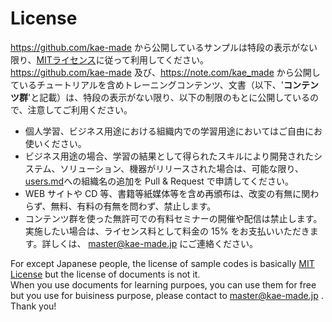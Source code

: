 # License  
https://github.com/kae-made から公開しているサンプルは特段の表示がない限り、[MITライセンス](https://choosealicense.com/licenses/mit/)に従って利用してください。  
https://github.com/kae-made 及び、https://note.com/kae_made から公開しているチュートリアルを含めトレーニングコンテンツ、文書（以下、'<b>コンテンツ群</b>'と記載）は、特段の表示がない限り、以下の制限のもとに公開しているので、注意してご利用ください。  
- 個人学習、ビジネス用途における組織内での学習用途においてはご自由にお使いください。  
- ビジネス用途の場合、学習の結果として得られたスキルにより開発されたシステム、ソリューション、機器がリリースされた場合は、可能な限り、[users.md](users.md)への組織名の追加を Pull & Request で申請してください。 
- WEB サイトや CD 等、書籍等紙媒体等を含め再頒布は、改変の有無に関わらず、無料、有料の有無を問わず、禁止します。  
- コンテンツ群を使った無許可での有料セミナーの開催や配信は禁止します。実施したい場合は、ライセンス料として料金の 15% をお支払いいただきます。詳しくは、 [master@kae-made.jp](mailto:master@kae-made.jp) にご連絡ください。  


For except Japanese people, the license of sample codes is basically [MIT License](https://choosealicense.com/licenses/mit/) but the license of documents is not it.  
When you use documents for learning purpoes, you can use them for free but you use for buisiness purpose, please contact to [master@kae-made.jp](mailto:master@kae-made.jp) . Thank you!


